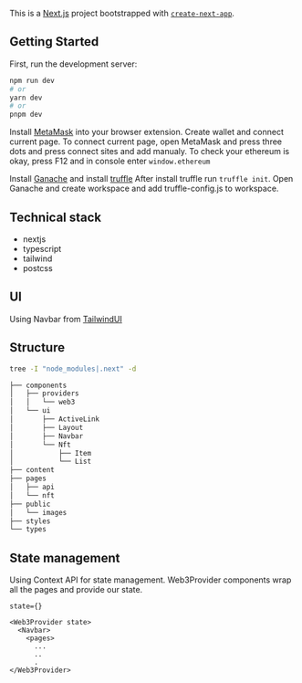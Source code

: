 This is a [Next.js](https://nextjs.org/) project bootstrapped with [`create-next-app`](https://github.com/vercel/next.js/tree/canary/packages/create-next-app).

## Getting Started

First, run the development server:

```bash
npm run dev
# or
yarn dev
# or
pnpm dev
```

Install [MetaMask](https://chrome.google.com/webstore/detail/metamask/nkbihfbeogaeaoehlefnkodbefgpgknn) into your browser extension.
Create wallet and connect current page. To connect current page, open MetaMask and press three dots and press connect sites and add manualy.
To check your ethereum is okay, press F12 and in console enter `window.ethereum`

Install [Ganache](https://trufflesuite.com/ganache/) and install [truffle](https://trufflesuite.com/docs/truffle/how-to/install/)
After install truffle run `truffle init`. Open Ganache and create workspace and add truffle-config.js to workspace.

## Technical stack

- nextjs
- typescript
- tailwind
- postcss

## UI

Using Navbar from [TailwindUI](https://tailwindui.com/components/application-ui/navigation/navbars)

## Structure

```bash
tree -I "node_modules|.next" -d

├── components
│   ├── providers
│   │   └── web3
│   └── ui
│       ├── ActiveLink
│       ├── Layout
│       ├── Navbar
│       └── Nft
│           ├── Item
│           └── List
├── content
├── pages
│   ├── api
│   └── nft
├── public
│   └── images
├── styles
└── types
```

## State management

Using Context API for state management. Web3Provider components wrap all the pages and provide our state.

```
state={}

<Web3Provider state>
  <Navbar>
    <pages>
      ...
      ..
      .
</Web3Provider>
```
